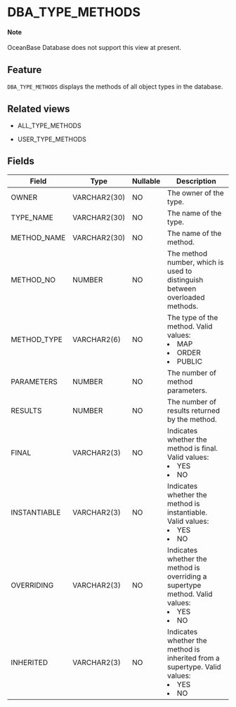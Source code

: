 DBA_TYPE_METHODS
=====================================

<main id="notice" type='explain'>
    <h4>Note</h4>
    <p>OceanBase Database does not support this view at present. </p>
  </main>

Feature
-----------

`DBA_TYPE_METHODS` displays the methods of all object types in the database.

Related views
-------------

* ALL_TYPE_METHODS



* USER_TYPE_METHODS






Fields
-------------



| **Field**    | **Type**     | **Nullable** | **Description**                                                                                 |
|--------------|--------------|--------------|-------------------------------------------------------------------------------------------------|
| OWNER        | VARCHAR2(30) | NO           | The owner of the type.                                                                          |
| TYPE_NAME    | VARCHAR2(30) | NO           | The name of the type.                                                                           |
| METHOD_NAME  | VARCHAR2(30) | NO           | The name of the method.                                                                         |
| METHOD_NO    | NUMBER       | NO           | The method number, which is used to distinguish between overloaded methods.                     |
| METHOD_TYPE  | VARCHAR2(6)  | NO           | The type of the method. Valid values: <li> MAP   <li> ORDER   <li> PUBLIC                       |
| PARAMETERS   | NUMBER       | NO           | The number of method parameters.                                                                |
| RESULTS      | NUMBER       | NO           | The number of results returned by the method.                                                   |
| FINAL        | VARCHAR2(3)  | NO           | Indicates whether the method is final. Valid values: <li> YES   <li> NO                         |
| INSTANTIABLE | VARCHAR2(3)  | NO           | Indicates whether the method is instantiable. Valid values: <li> YES   <li> NO                  |
| OVERRIDING   | VARCHAR2(3)  | NO           | Indicates whether the method is overriding a supertype method. Valid values: <li> YES   <li> NO |
| INHERITED    | VARCHAR2(3)  | NO           | Indicates whether the method is inherited from a supertype. Valid values: <li> YES   <li> NO    |


